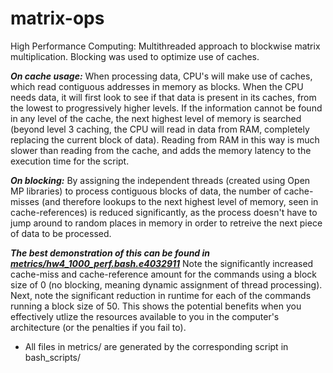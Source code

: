 # matrix-ops
High Performance Computing: Multithreaded approach to blockwise matrix multiplication. Blocking was used to optimize use of caches.

***On cache usage:*** When processing data, CPU's will make use of caches, which read contiguous addresses in memory as blocks. When the CPU needs data, it will first look to see if that data is present in its caches, from the lowest to progressively higher levels. If the information cannot be found in any level of the cache, the next highest level of memory is searched (beyond level 3 caching, the CPU will read in data from RAM, completely replacing the current block of data). Reading from RAM in this way is much slower than reading from the cache, and adds the memory latency to the execution time for the script.

***On blocking:*** By assigning the independent threads (created using Open MP libraries) to process contiguous blocks of data, the number of cache-misses (and therefore lookups to the next highest level of memory, seen in cache-references) is reduced significantly, as the process doesn't have to jump around to random places in memory in order to retreive the next piece of data to be processed.

***The best demonstration of this can be found in [metrics/hw4_1000_perf.bash.e4032911](https://github.com/mullencr/matrix-ops/blob/master/metrics/hw4_1000_perf.bash.e4032911)*** Note the significantly increased cache-miss and cache-reference amount for the commands using a block size of 0 (no blocking, meaning dynamic assignment of thread processing). Next, note the significant reduction in runtime for each of the commands running a block size of 50. This shows the potential benefits when you effectively utlize the resources available to you in the computer's architecture (or the penalties if you fail to).

* All files in metrics/ are generated by the corresponding script in bash_scripts/
